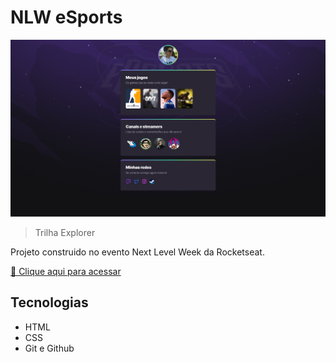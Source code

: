 # NLW eSports 

![preview](./.github/preview.png)

> Trilha Explorer

Projeto construido no evento Next Level Week da Rocketseat.

[🔗 Clique aqui para acessar](https://reissjoao.github.io/NLW-eSports) 

## Tecnologias

- HTML
- CSS
- Git e Github